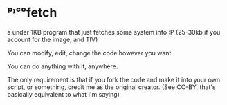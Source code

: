 # ᵖᶦᶜᵒfetch 
a under 1KB program that just fetches some system info :P
(25-30kb if you account for the image, and TIV)

You can modify, edit, change the code however you want.

You can do anything with it, anywhere.

The only requirement is that if you fork the code and make it into your own script, or something, credit me as the original creator.
(See CC-BY, that's basically equivalent to what I'm saying)
